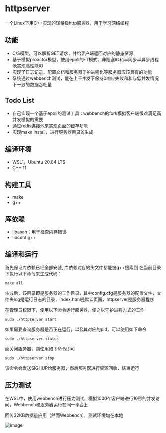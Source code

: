 # httpserver
一个Linux下用C++实现的轻量级http服务器，用于学习网络编程

## 功能
- C/S模型，可以解析GET请求，并给客户端返回对应的静态资源
- 基于模拟proactor模型，使用epoll的ET模式、非阻塞IO和半同步半异步线程池实现高性能IO
- 实现了日志记录、配置文档和服务器守护进程化等服务器应该具有的功能
- 系统通过webbench测试，能在上千并发下保持0响应失败和和与低并发情况下一致的数据吞吐量

## Todo List
- 自己实现一个基于epoll的测试工具：webbench的fork模拟客户端很难满足高并发模拟的需要
- 通过redis连接池来实现页面的缓存功能
- 实现make install，进行服务器目录的生成


## 编译环境
- WSL1，Ubuntu 20.04 LTS
- C++ 11

## 构建工具
- make
- g++

## 库依赖
- libasan：用于检查内存错误
- libconfig++

## 编译和运行
首先保证库依赖已经全部安装, 库依赖对应的头文件都能被g++搜索到
在当前目录下执行以下命令来生成代码：
```
make all
```

生成后，该目录即是服务器的工作目录，其中config.cfg是服务器的配置文件，文件夹log是运行日志的目录，index.html是默认页面，httpserver是服务器程序

在管理员权限下，使用以下命令运行服务器，使之以守护进程方式的工作
```
sudo ./httpserver start
```
如果需要查询服务器是否正在运行，以及其对应的pid，可以使用如下命令
```
sudo ./httpserver status
```
而关闭服务器，则使用如下命令即可
```
sudo ./httpserver stop
```
该命令会发送SIGHUP给服务器，然后服务器进行资源回收，结束运行

## 压力测试
在WSL中，使用webbench进行压力测试，模拟1000个客户端进行10秒的并发访问，Webbench和服务器运行在同一平台上

回传32KB数据量应用（然而Webbench），测试环境均在本地

![image](https://user-images.githubusercontent.com/73411877/117260376-9a705780-ae81-11eb-88b7-92fe96f798a1.png)




